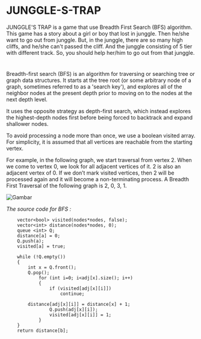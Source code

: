 # JUNGGLE-S-TRAP

JUNGGLE'S TRAP is a game that use Breadth First Search (BFS) algorithm. This game has a story about a girl or boy that lost in junggle. Then he/she want to go out from junggle. But, in the junggle, there are so many high cliffs, and he/she can't passed the cliff. And the junggle consisting of 5 tier with different track. So, you should help her/him to go out from that junggle.

#

Breadth-first search (BFS) is an algorithm for traversing or searching tree or graph data structures. It starts at the tree root (or some arbitrary node of a graph, sometimes referred to as a 'search key'), and explores all of the neighbor nodes at the present depth prior to moving on to the nodes at the next depth level.

It uses the opposite strategy as depth-first search, which instead explores the highest-depth nodes first before being forced to backtrack and expand shallower nodes.

To avoid processing a node more than once, we use a boolean visited array. For simplicity, it is assumed that all vertices are reachable from the starting vertex.

For example, in the following graph, we start traversal from vertex 2. When we come to vertex 0, we look for all adjacent vertices of it. 2 is also an adjacent vertex of 0. If we don’t mark visited vertices, then 2 will be processed again and it will become a non-terminating process. A Breadth First Traversal of the following graph is 2, 0, 3, 1.

![Gambar](https://cdncontribute.geeksforgeeks.org/wp-content/uploads/bfs-5.png)

*The source code for BFS :*

        vector<bool> visited(nodes*nodes, false);
        vector<int> distance(nodes*nodes, 0);
        queue <int> Q;
        distance[a] = 0;
        Q.push(a);
        visited[a] = true;
        
        while (!Q.empty())
        {
            int x = Q.front();
            Q.pop();
            	for (int i=0; i<adj[x].size(); i++)
            	{
                	if (visited[adj[x][i]])
                    	continue;
                	
			distance[adj[x][i]] = distance[x] + 1;
                	Q.push(adj[x][i]);
                	visited[adj[x][i]] = 1;
            	}
        }
        return distance[b];

